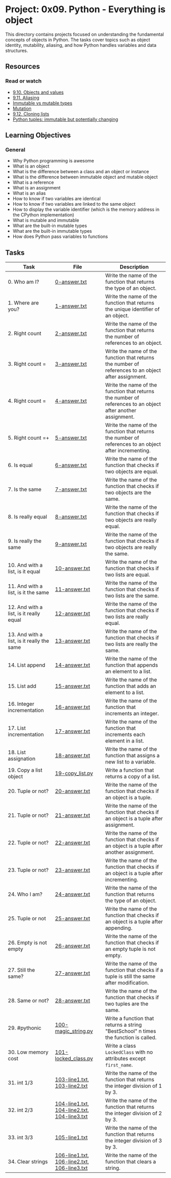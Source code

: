 # Project: 0x09. Python - Everything is object

This directory contains projects focused on understanding the fundamental concepts of objects in Python. The tasks cover topics such as object identity, mutability, aliasing, and how Python handles variables and data structures.

## Resources

### Read or watch

- [9.10. Objects and values](https://docs.python.org/3/reference/datamodel.html#objects-values-and-types)
- [9.11. Aliasing](https://realpython.com/python-variables/)
- [Immutable vs mutable types](https://realpython.com/pointers-in-python/)
- [Mutation](https://realpython.com/python-mutable-vs-immutable/)
- [9.12. Cloning lists](https://www.geeksforgeeks.org/python-cloning-copying-list/)
- [Python tuples: immutable but potentially changing](https://www.geeksforgeeks.org/python-tuples/)

## Learning Objectives

### General

- Why Python programming is awesome
- What is an object
- What is the difference between a class and an object or instance
- What is the difference between immutable object and mutable object
- What is a reference
- What is an assignment
- What is an alias
- How to know if two variables are identical
- How to know if two variables are linked to the same object
- How to display the variable identifier (which is the memory address in the CPython implementation)
- What is mutable and immutable
- What are the built-in mutable types
- What are the built-in immutable types
- How does Python pass variables to functions

## Tasks

| Task                                       | File                                                                                                 | Description                                                                                                 |
| ------------------------------------------ | ---------------------------------------------------------------------------------------------------- | ----------------------------------------------------------------------------------------------------------- |
| 0. Who am I?                               | [0-answer.txt](./0-answer.txt)                                                                       | Write the name of the function that returns the type of an object.                                          |
| 1. Where are you?                          | [1-answer.txt](./1-answer.txt)                                                                       | Write the name of the function that returns the unique identifier of an object.                             |
| 2. Right count                             | [2-answer.txt](./2-answer.txt)                                                                       | Write the name of the function that returns the number of references to an object.                          |
| 3. Right count =                           | [3-answer.txt](./3-answer.txt)                                                                       | Write the name of the function that returns the number of references to an object after assignment.         |
| 4. Right count =                           | [4-answer.txt](./4-answer.txt)                                                                       | Write the name of the function that returns the number of references to an object after another assignment. |
| 5. Right count =+                          | [5-answer.txt](./5-answer.txt)                                                                       | Write the name of the function that returns the number of references to an object after incrementing.       |
| 6. Is equal                                | [6-answer.txt](./6-answer.txt)                                                                       | Write the name of the function that checks if two objects are equal.                                        |
| 7. Is the same                             | [7-answer.txt](./7-answer.txt)                                                                       | Write the name of the function that checks if two objects are the same.                                     |
| 8. Is really equal                         | [8-answer.txt](./8-answer.txt)                                                                       | Write the name of the function that checks if two objects are really equal.                                 |
| 9. Is really the same                      | [9-answer.txt](./9-answer.txt)                                                                       | Write the name of the function that checks if two objects are really the same.                              |
| 10. And with a list, is it equal           | [10-answer.txt](./10-answer.txt)                                                                     | Write the name of the function that checks if two lists are equal.                                          |
| 11. And with a list, is it the same        | [11-answer.txt](./11-answer.txt)                                                                     | Write the name of the function that checks if two lists are the same.                                       |
| 12. And with a list, is it really equal    | [12-answer.txt](./12-answer.txt)                                                                     | Write the name of the function that checks if two lists are really equal.                                   |
| 13. And with a list, is it really the same | [13-answer.txt](./13-answer.txt)                                                                     | Write the name of the function that checks if two lists are really the same.                                |
| 14. List append                            | [14-answer.txt](./14-answer.txt)                                                                     | Write the name of the function that appends an element to a list.                                           |
| 15. List add                               | [15-answer.txt](./15-answer.txt)                                                                     | Write the name of the function that adds an element to a list.                                              |
| 16. Integer incrementation                 | [16-answer.txt](./16-answer.txt)                                                                     | Write the name of the function that increments an integer.                                                  |
| 17. List incrementation                    | [17-answer.txt](./17-answer.txt)                                                                     | Write the name of the function that increments each element in a list.                                      |
| 18. List assignation                       | [18-answer.txt](./18-answer.txt)                                                                     | Write the name of the function that assigns a new list to a variable.                                       |
| 19. Copy a list object                     | [19-copy_list.py](./19-copy_list.py)                                                                 | Write a function that returns a copy of a list.                                                             |
| 20. Tuple or not?                          | [20-answer.txt](./20-answer.txt)                                                                     | Write the name of the function that checks if an object is a tuple.                                         |
| 21. Tuple or not?                          | [21-answer.txt](./21-answer.txt)                                                                     | Write the name of the function that checks if an object is a tuple after assignment.                        |
| 22. Tuple or not?                          | [22-answer.txt](./22-answer.txt)                                                                     | Write the name of the function that checks if an object is a tuple after another assignment.                |
| 23. Tuple or not?                          | [23-answer.txt](./23-answer.txt)                                                                     | Write the name of the function that checks if an object is a tuple after incrementing.                      |
| 24. Who I am?                              | [24-answer.txt](./24-answer.txt)                                                                     | Write the name of the function that returns the type of an object.                                          |
| 25. Tuple or not                           | [25-answer.txt](./25-answer.txt)                                                                     | Write the name of the function that checks if an object is a tuple after appending.                         |
| 26. Empty is not empty                     | [26-answer.txt](./26-answer.txt)                                                                     | Write the name of the function that checks if an empty tuple is not empty.                                  |
| 27. Still the same?                        | [27-answer.txt](./27-answer.txt)                                                                     | Write the name of the function that checks if a tuple is still the same after modification.                 |
| 28. Same or not?                           | [28-answer.txt](./28-answer.txt)                                                                     | Write the name of the function that checks if two tuples are the same.                                      |
| 29. #pythonic                              | [100-magic_string.py](./100-magic_string.py)                                                         | Write a function that returns a string "BestSchool" n times the function is called.                         |
| 30. Low memory cost                        | [101-locked_class.py](./101-locked_class.py)                                                         | Write a class `LockedClass` with no attributes except `first_name`.                                         |
| 31. int 1/3                                | [103-line1.txt](./103-line1.txt), [103-line2.txt](./103-line2.txt)                                   | Write the name of the function that returns the integer division of 1 by 3.                                 |
| 32. int 2/3                                | [104-line1.txt](./104-line1.txt), [104-line2.txt](./104-line2.txt), [104-line3.txt](./104-line3.txt) | Write the name of the function that returns the integer division of 2 by 3.                                 |
| 33. int 3/3                                | [105-line1.txt](./105-line1.txt)                                                                     | Write the name of the function that returns the integer division of 3 by 3.                                 |
| 34. Clear strings                          | [106-line1.txt](./106-line1.txt), [106-line2.txt](./106-line2.txt), [106-line3.txt](./106-line3.txt) | Write the name of the function that clears a string.                                                        |
